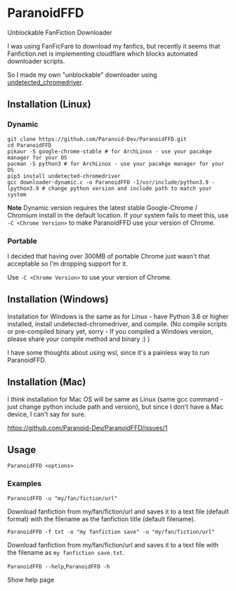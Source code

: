 # ParanoidFFD
Unblockable FanFiction Downloader

I was using FanFicFare to download my fanfics, but recently it seems that Fanfiction.net is implementing cloudflare which blocks automated downloader scripts.

So I made my own "unblockable" downloader using [undetected_chromedriver](https://github.com/ultrafunkamsterdam/undetected-chromedriver).

## Installation (Linux)
### Dynamic
```
git clone https://github.com/Paranoid-Dev/ParanoidFFD.git
cd ParanoidFFD
pikaur -S google-chrome-stable # for ArchLinux - use your pacakge manager for your OS
pacman -S python3 # for ArchLinux - use your pacakge manager for your OS
pip3 install undetected-chromedriver
gcc downloader-dynamic.c -o ParanoidFFD -I/usr/include/python3.9 -lpython3.9 # change python version and include path to match your system
```
**Note** Dynamic version requires the latest stable Google-Chrome / Chromium install in the default location. If your system fails to meet this, use `-C <Chrome Version>` to make ParanoidFFD use your version of Chrome.
### Portable
I decided that having over 300MB of portable Chrome just wasn't that acceptable so I'm dropping support for it.

Use `-C <Chrome Version>` to use your version of Chrome.
## Installation (Windows)
Installation for Windows is the same as for Linux - have Python 3.6 or higher installed, install undetected-chromedriver, and compile. (No compile scripts or pre-compiled binary yet, sorry - If you compiled a Windows version, please share your compile method and binary :) )

I have some thoughts about using wsl, since it's a painless way to run ParanoidFFD.
## Installation (Mac)
I *think* installation for Mac OS will be same as Linux (same gcc command - just change python include path and version), but since I don't have a Mac device, I can't say for sure.

https://github.com/Paranoid-Dev/ParanoidFFD/issues/1
## Usage
`ParanoidFFD <options>`
### Examples
`ParanoidFFD -u "my/fan/fiction/url"`

Download fanfiction from my/fan/fiction/url and saves it to a text file (default format) with the filename as the fanfiction title (default filename).

`ParanoidFFD -f txt -o "my fanfiction save" -u "my/fan/fiction/url"`

Download fanfiction from my/fan/fiction/url and saves it to a text file with the filename as `my fanfiction save.txt`.

`ParanoidFFD --help`,`ParanoidFFD -h`

Show help page